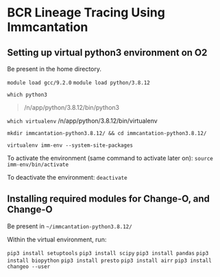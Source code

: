 # BCR Lineage Tracing Using Immcantation

## Setting up virtual python3 environment on O2

Be present in the home directory.

`module load gcc/9.2.0`
`module load python/3.8.12`

`which python3`
> /n/app/python/3.8.12/bin/python3

`which virtualenv`
/n/app/python/3.8.12/bin/virtualenv

`mkdir immcantation-python3.8.12/ && cd immcantation-python3.8.12/`

`virtualenv imm-env --system-site-packages`

To activate the environment (same command to activate later on):
`source imm-env/bin/activate`

To deactivate the environment:
`deactivate`


## Installing required modules for Change-O, and Change-O

Be present in `~/immcantation-python3.8.12/`

Within the virtual environment, run:

`pip3 install setuptools`
`pip3 install scipy`
`pip3 install pandas`
`pip3 install biopython`
`pip3 install presto`
`pip3 install airr`
`pip3 install changeo --user`

